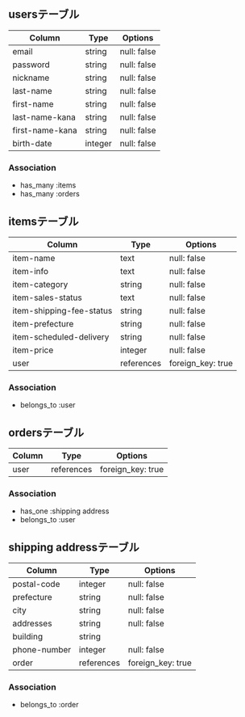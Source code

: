 

## usersテーブル

| Column            | Type    | Options     |
| ------------------| --------| ----------- |
| email             | string  | null: false |
| password          | string  | null: false |
| nickname          | string  | null: false |
| last-name         | string  | null: false |
| first-name        | string  | null: false |
| last-name-kana    | string  | null: false |
| first-name-kana   | string  | null: false |
| birth-date        | integer | null: false |


### Association
- has_many :items
- has_many :orders




## itemsテーブル

| Column                    | Type       | Options           |
| ------------------------- | ---------- | ----------------- |
| item-name                 | text       | null: false       |
| item-info                 | text       | null: false       |
| item-category             | string     | null: false       |
| item-sales-status         | text       | null: false       |
| item-shipping-fee-status  | string     | null: false       |
| item-prefecture           | string     | null: false       |
| item-scheduled-delivery   | string     | null: false       |
| item-price                | integer    | null: false       |
| user                      | references | foreign_key: true |

### Association
 - belongs_to :user




## ordersテーブル

| Column | Type       | Options           |
| ------ | ---------- | ----------------- |
| user   | references | foreign_key: true |


### Association
 - has_one    :shipping address
 - belongs_to :user




## shipping addressテーブル

| Column        | Type       | Options           |
| --------------| ---------- | ----------------- |
| postal-code   | integer    | null: false       |
| prefecture    | string     | null: false       |
| city          | string     | null: false       |
| addresses     | string     | null: false       |
| building      | string     |                   |
| phone-number  | integer    | null: false       |
| order         | references | foreign_key: true |


### Association
 - belongs_to :order